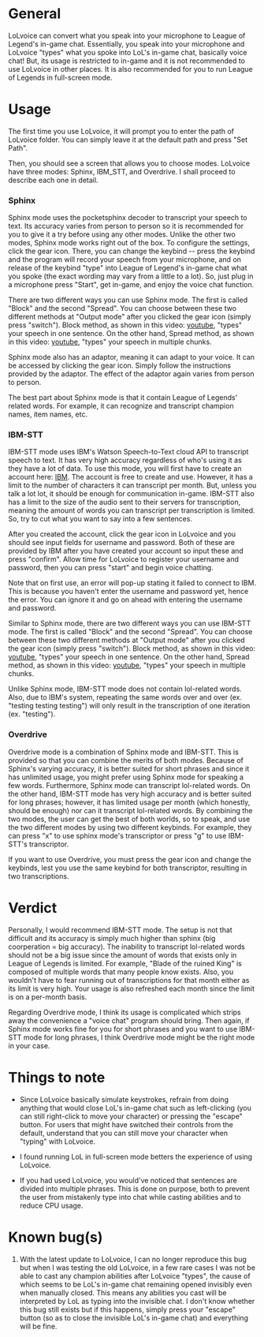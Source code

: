 # General
LoLvoice can convert what you speak into your microphone to League of Legend's in-game chat. Essentially, you speak into your microphone and LoLvoice "types" what you spoke into LoL's in-game chat, basically voice chat! But, its usage is restricted to in-game and it is not recommended to use LoLvoice in other places. It is also recommended for you to run League of Legends in full-screen mode.


# Usage
The first time you use LoLvoice, it will prompt you to enter the path of LoLvoice folder. You can simply leave it at the default path and press "Set Path".

Then, you should see a screen that allows you to choose modes. LoLvoice have three modes: Sphinx, IBM_STT, and Overdrive. I shall proceed to describe each one in detail.

### Sphinx
Sphinx mode uses the pocketsphinx decoder to transcript your speech to text. Its accuracy varies from person to person so it is recommended for you to give it a try before using any other modes. Unlike the other two modes, Sphinx mode works right out of the box. To configure the settings, click the gear icon. There, you can change the keybind -- press the keybind and the program will record your speech from your microphone, and on release of the keybind "type" into League of Legend's in-game chat what you spoke (the exact wording may vary from a little to a lot). So, just plug in a microphone press "Start", get in-game, and enjoy the voice chat function.

There are two different ways you can use Sphinx mode. The first is called "Block" and the second "Spread". You can choose between these two different methods at "Output mode" after you clicked the gear icon (simply press "switch"). Block method, as shown in this video: [youtube](https://www.youtube.com/watch?v=gwk06iH6TSk), "types" your speech in one sentence. On the other hand, Spread method, as shown in this video: [youtube](https://www.youtube.com/watch?v=iH-U0WcawBk), "types" your speech in multiple chunks.

Sphinx mode also has an adaptor, meaning it can adapt to your voice. It can be accessed by clicking the gear icon. Simply follow the instructions provided by the adaptor. The effect of the adaptor again varies from person to person.

The best part about Sphinx mode is that it contain League of Legends' related words. For example, it can recognize and transcript champion names, item names, etc.

### IBM-STT
IBM-STT mode uses IBM's Watson Speech-to-Text cloud API to transcript speech to text. It has very high accuracy regardless of who's using it as they have a lot of data. To use this mode, you will first have to create an account here: [IBM](https://www.ibm.com/account/reg/us-en/signup?formid=urx-19776&target=https%3A//idaas.iam.ibm.com/idaas/oidc/endpoint/default/authorize%3Fclient_id%3DZTdhOWU4MmQtOTA1MC00%26scope%3Dopenid%26state%3D115ef229-6ef0-4c2a-9053-d85ebe8e683f%26nonce%3Dd352c24d-c9df-4ef3-bed2-83cf1d3b6d1f%26response_type%3Dcode%26redirect_uri%3Dhttps%253A//iam-id-2.au-syd.bluemix.net/oidc/callback/IBMid). The account is free to create and use. However, it has a limit to the number of characters it can transcript per month. But, unless you talk a lot lot, it should be enough for communication in-game. IBM-STT also has a limit to the size of the audio sent to their servers for transcription, meaning the amount of words you can transcript per transcription is limited. So, try to cut what you want to say into a few sentences.

After you created the account, click the gear icon in LoLvoice and you should see input fields for username and password. Both of these are provided by IBM after you have created your account so input these and press "confirm". Allow time for LoLvoice to register your username and password, then you can press "start" and begin voice chatting.

Note that on first use, an error will pop-up stating it failed to connect to IBM. This is because you haven't enter the username and password yet, hence the error. You can ignore it and go on ahead with entering the username and password.

Similar to Sphinx mode, there are two different ways you can use IBM-STT mode. The first is called "Block" and the second "Spread". You can choose between these two different methods at "Output mode" after you clicked the gear icon (simply press "switch"). Block method, as shown in this video: [youtube](https://www.youtube.com/watch?v=gwk06iH6TSk), "types" your speech in one sentence. On the other hand, Spread method, as shown in this video: [youtube](https://www.youtube.com/watch?v=iH-U0WcawBk), "types" your speech in multiple chunks.

Unlike Sphinx mode, IBM-STT mode does not contain lol-related words. Also, due to IBM's system, repeating the same words over and over (ex. "testing testing testing") will only result in the transcription of one iteration (ex. "testing").

### Overdrive
Overdrive mode is a combination of Sphinx mode and IBM-STT. This is provided so that you can combine the merits of both modes. Because of Sphinx's varying accuracy, it is better suited for short phrases and since it has unlimited usage, you might prefer using Sphinx mode for speaking a few words. Furthermore, Sphinx mode can transcript lol-related words. On the other hand, IBM-STT mode has very high accuracy and is better suited for long phrases; however, it has limited usage per month (which honestly, should be enough) nor can it transcript lol-related words. By combining the two modes, the user can get the best of both worlds, so to speak, and use the two different modes by using two different keybinds. For example, they can press "x" to use sphinx mode's transcriptor or press "g" to use IBM-STT's transcriptor.

If you want to use Overdrive, you must press the gear icon and change the keybinds, lest you use the same keybind for both transcriptor, resulting in two transcriptions.

# Verdict
Personally, I would recommend IBM-STT mode. The setup is not that difficult and its accuracy is simply much higher than sphinx (big coorperation = big accuracy). The inability to transcript lol-related words should not be a big issue since the amount of words that exists only in League of Legends is limited. For example, "Blade of the ruined King" is composed of multiple words that many people know exists. Also, you wouldn't have to fear running out of transcriptions for that month either as its limit is very high. Your usage is also refreshed each month since the limit is on a per-month basis.

Regarding Overdrive mode, I think its usage is complicated which strips away the convenience a "voice chat" program should bring. Then again, if Sphinx mode works fine for you for short phrases and you want to use IBM-STT mode for long phrases, I think Overdrive mode might be the right mode in your case.

# Things to note
- Since LoLvoice basically simulate keystrokes, refrain from doing anything that would close LoL's in-game chat such as left-clicking (you can still right-click to move your character) or pressing the "escape" button. For users that might have switched their controls from the default, understand that you can still move your character when "typing" with LoLvoice.

- I found running LoL in full-screen mode betters the experience of using LoLvoice.

- If you had used LoLvoice, you would've noticed that sentences are divided into multiple phrases. This is done on purpose, both to prevent the user from mistakenly type into chat while casting abilities and to reduce CPU usage.

# Known bug(s)
1. With the latest update to LoLvoice, I can no longer reproduce this bug but when I was testing the old LoLvoice, in a few rare cases I was not be able to cast any champion abilities after LoLvoice "types", the cause of which seems to be LoL's in-game chat remaining opened invisibly even when manually closed. This means any abilities you cast will be interpreted by LoL as typing into the invisible chat. I don't know whether this bug still exists but if this happens, simply press your "escape" button (so as to close the invisible LoL's in-game chat) and everything will be fine.
